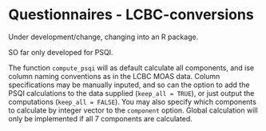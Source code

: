 # Questionnaires - LCBC-conversions

Under development/change, changing into an R package.

SO far only developed for PSQI.

The function `compute_psqi` will as default calculate all components, and ise column naming conventions as in the LCBC MOAS data. 
Column specifications may be manually inputed, and so can the option to add the PSQI calculations to the data supplied (`keep_all = TRUE`), or just output the computations (`keep_all = FALSE`). 
You may also specify which components to calculate by integer vector to the `component` option. Global calculation will only be implemented if all 7 components are calculated. 
